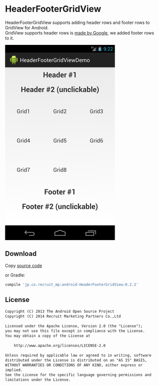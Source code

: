 # HeaderFooterGridView

HeaderFooterGridView supports adding header rows and footer rows to GridView for Android.  
GridView supports header rows is [made by Google](http://grepcode.com/file/repository.grepcode.com/java/ext/com.google.android/android-apps/4.4_r1/com/android/photos/views/HeaderGridView.java), we added footer rows to it.

![Screen shot](docs/screenshot.png)

## Download

Copy [source code](library/src/main/java/jp/co/recruit_mp/android/widget/HeaderFooterGridView.java)

or Gradle:

```groovy
compile 'jp.co.recruit_mp:android-HeaderFooterGridView:0.2.2'
```

## License

```
Copyright (C) 2013 The Android Open Source Project
Copyright (C) 2014 Recruit Marketing Partners Co.,Ltd

Licensed under the Apache License, Version 2.0 (the "License");
you may not use this file except in compliance with the License.
You may obtain a copy of the License at

    http://www.apache.org/licenses/LICENSE-2.0

Unless required by applicable law or agreed to in writing, software
distributed under the License is distributed on an "AS IS" BASIS,
WITHOUT WARRANTIES OR CONDITIONS OF ANY KIND, either express or implied.
See the License for the specific language governing permissions and
limitations under the License.
```
